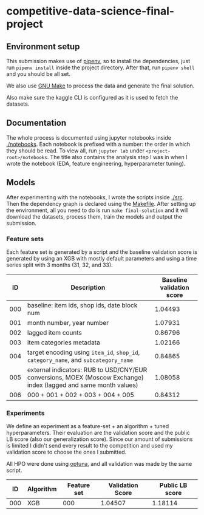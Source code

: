 # competitive-data-science-final-project

## Environment setup

This submission makes use of [pipenv](https://pipenv-fork.readthedocs.io/en/latest/), so to install the dependencies, just run `pipenv install` inside the project directory. After that, run `pipenv shell` and you should be all set.

We also use [GNU Make](https://www.gnu.org/software/make/) to process the data and generate the final solution.

Also make sure the kaggle CLI is configured as it is used to fetch the datasets.

## Documentation

The whole process is documented using jupyter notebooks inside [./notebooks](./notebooks). Each notebook is prefixed with a number: the order in which they should be read. To view all, run `jupyter lab` under `<project-root>/notebooks`. The title also contains the analysis step I was in when I wrote the notebook (EDA, feature engineering, hyperparameter tuning).

## Models

After experimenting with the notebooks, I wrote the scripts inside [./src](./src). Then the dependency graph is declared using the [Makefile](./Makefile). After setting up the environment, all you need to do is run `make final-solution` and it will download the datasets, process them, train the models and output the submission.

### Feature sets

Each feature set is generated by a script and the baseline validation score is generated by using an XGB with mostly default parameters and using a time series split with 3 months (31, 32, and 33).

| ID | Description | Baseline validation score |
| -- | -- | -- |
| 000 | baseline: item ids, shop ids, date block num | 1.04493 |
| 001 | month number, year number | 1.07931 |
| 002 | lagged item counts | 0.86796 |
| 003 | item categories metadata | 1.02166 |
| 004 | target encoding using `item_id`, `shop_id`, `category_name`, and `subcategory_name`  | 0.84865 |
| 005 | external indicators: RUB to USD/CNY/EUR conversions, MOEX (Moscow Exchange) index (lagged and same month values) | 1.08058 |
| 006 | 000 + 001 + 002 + 003 + 004 + 005 | 0.84312 |

### Experiments

We define an experiment as a feature-set + an algorithm + tuned hyperparameters. Their evaluation are the validation score and the public LB score (also our generalization score). Since our amount of submissions is limited I didn't send every result to the competition and used my validation score to choose the ones I submitted.

All HPO were done using [optuna](https://optuna.readthedocs.io/en/stable/), and all validation was made by the same script.

| ID | Algorithm | Feature set | Validation Score | Public LB score |
| -- | -- | -- | -- | -- |
| 000 | XGB | 000 | 1.04507 | 1.18114 |

